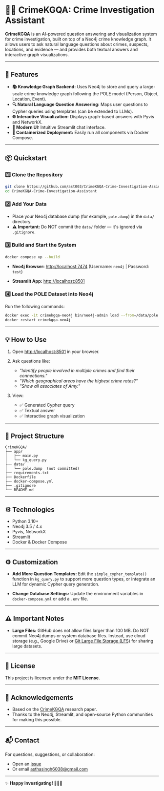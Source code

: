 # 🕵️‍♀️ CrimeKGQA: Crime Investigation Assistant

**CrimeKGQA** is an AI-powered question answering and visualization system for crime investigation, built on top of a Neo4j crime knowledge graph. It allows users to ask natural language questions about crimes, suspects, locations, and evidence — and provides both textual answers and interactive graph visualizations.

---

## 🚀 Features

* **📚 Knowledge Graph Backend:** Uses Neo4j to store and query a large-scale crime knowledge graph following the POLE model (Person, Object, Location, Event).
* **🔍 Natural Language Question Answering:** Maps user questions to Cypher queries using templates (can be extended to LLMs).
* **🌐 Interactive Visualization:** Displays graph-based answers with Pyvis and NetworkX.
* **💬 Modern UI:** Intuitive Streamlit chat interface.
* **🐳 Containerized Deployment:** Easily run all components via Docker Compose.

---

## 📦 Quickstart

### 1️⃣ Clone the Repository

```bash
git clone https://github.com/ast003/CrimeKGQA-Crime-Investigation-Assistant.git
cd CrimeKGQA-Crime-Investigation-Assistant
```

### 2️⃣ Add Your Data

* Place your Neo4j database dump (for example, `pole.dump`) in the `data/` directory.
* ⚠️ **Important:** Do NOT commit the `data/` folder — it's ignored via `.gitignore`.

### 3️⃣ Build and Start the System

```bash
docker compose up --build
```

* **Neo4j Browser:** [http://localhost:7474](http://localhost:7474)
  (Username: `neo4j` | Password: `test`)

* **Streamlit App:** [http://localhost:8501](http://localhost:8501)

### 4️⃣ Load the POLE Dataset into Neo4j

Run the following commands:

```bash
docker exec -it crimekgqa-neo4j bin/neo4j-admin load --from=/data/pole.dump --database=graph.db --force
docker restart crimekgqa-neo4j
```

---

## 💡 How to Use

1. Open [http://localhost:8501](http://localhost:8501) in your browser.
2. Ask questions like:

   * *"Identify people involved in multiple crimes and find their connections."*
   * *"Which geographical areas have the highest crime rates?"*
   * *"Show all associates of Amy."*
3. View:

   * ✅ Generated Cypher query
   * ✅ Textual answer
   * ✅ Interactive graph visualization

---

## 📂 Project Structure

```
CrimeKGQA/
├── app/
│   ├── main.py
│   └── kg_query.py
├── data/
│   └── pole.dump  (not committed)
├── requirements.txt
├── Dockerfile
├── docker-compose.yml
├── .gitignore
└── README.md
```

---

## ⚙️ Technologies

* Python 3.10+
* Neo4j 3.5 / 4.x
* Pyvis, NetworkX
* Streamlit
* Docker & Docker Compose

---

## ⚙️ Customization

* **Add More Question Templates:**
  Edit the `simple_cypher_template()` function in `kg_query.py` to support more question types, or integrate an LLM for dynamic Cypher query generation.

* **Change Database Settings:**
  Update the environment variables in `docker-compose.yml` or add a `.env` file.

---

## ⚠️ Important Notes

* **Large Files:**
  GitHub does not allow files larger than 100 MB. Do NOT commit Neo4j dumps or system database files. Instead, use cloud storage (e.g., Google Drive) or [Git Large File Storage (LFS)](https://git-lfs.github.com) for sharing large datasets.

---

## 📜 License

This project is licensed under the **MIT License**.

---

## 🙏 Acknowledgements

* Based on the [CrimeKGQA](https://arxiv.org/abs/2305.12292) research paper.
* Thanks to the Neo4j, Streamlit, and open-source Python communities for making this possible.

---

## 📬 Contact

For questions, suggestions, or collaboration:

* Open an [issue](https://github.com/ast003/CrimeKGQA-Crime-Investigation-Assistant/issues)
* Or email [asthasingh6038@gmail.com](mailto:asthasingh6038@gmail.com)

---

✨ **Happy investigating! 🕵️‍♂️✨**

